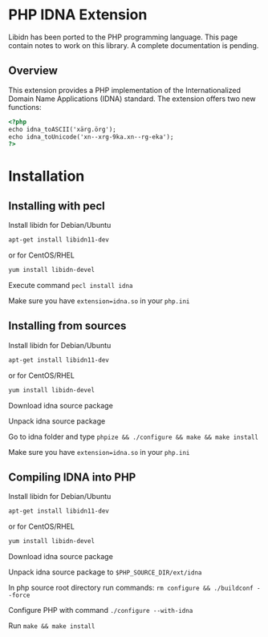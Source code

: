 PHP IDNA Extension
==================
Libidn has been ported to the PHP programming language. This page contain notes to work on this library. A complete documentation is pending.

Overview
--------
This extension provides a PHP implementation of the Internationalized Domain Name Applications (IDNA) standard. The extension offers two new functions:
```html
<?php
echo idna_toASCII('xärg.örg');
echo idna_toUnicode('xn--xrg-9ka.xn--rg-eka');
?>
```

Installation
============

Installing with pecl
--------------------
Install libidn for Debian/Ubuntu
```html
apt-get install libidn11-dev
```
or for CentOS/RHEL
```html
yum install libidn-devel
```
Execute command `pecl install idna`

Make sure you have `extension=idna.so` in your `php.ini`

Installing from sources
-----------------------
Install libidn for Debian/Ubuntu
```html
apt-get install libidn11-dev
```
or for CentOS/RHEL
```html
yum install libidn-devel
```
Download idna source package

Unpack idna source package

Go to idna folder and type `phpize && ./configure && make && make install`

Make sure you have `extension=idna.so` in your `php.ini`

Compiling IDNA into PHP
-----------------------
Install libidn for Debian/Ubuntu
```html
apt-get install libidn11-dev
```
or for CentOS/RHEL
```html
yum install libidn-devel
```
Download idna source package

Unpack idna source package to `$PHP_SOURCE_DIR/ext/idna`

In php source root directory run commands: `rm configure && ./buildconf --force`

Configure PHP with command `./configure --with-idna`

Run `make && make install`
